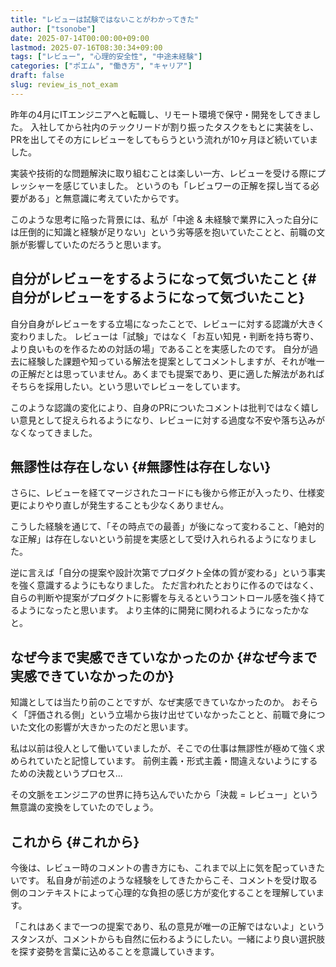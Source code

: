 ```yaml
---
title: "レビューは試験ではないことがわかってきた"
author: ["tsonobe"]
date: 2025-07-14T00:00:00+09:00
lastmod: 2025-07-16T08:30:34+09:00
tags: ["レビュー", "心理的安全性", "中途未経験"]
categories: ["ポエム", "働き方", "キャリア"]
draft: false
slug: review_is_not_exam
---
```


昨年の4月にITエンジニアへと転職し、リモート環境で保守・開発をしてきました。
入社してから社内のテックリードが割り振ったタスクをもとに実装をし、PRを出してその方にレビューをしてもらうという流れが10ヶ月ほど続いていました。

実装や技術的な問題解決に取り組むことは楽しい一方、レビューを受ける際にプレッシャーを感じていました。
というのも「レビュワーの正解を探し当てる必要がある」と無意識に考えていたからです。

このような思考に陥った背景には、私が「中途 &amp; 未経験で業界に入った自分には圧倒的に知識と経験が足りない」という劣等感を抱いていたことと、前職の文脈が影響していたのだろうと思います。


## 自分がレビューをするようになって気づいたこと {#自分がレビューをするようになって気づいたこと}

自分自身がレビューをする立場になったことで、レビューに対する認識が大きく変わりました。
レビューは「試験」ではなく「お互い知見・判断を持ち寄り、より良いものを作るための対話の場」であることを実感したのです。
自分が過去に経験した課題や知っている解法を提案としてコメントしますが、それが唯一の正解だとは思っていません。あくまでも提案であり、更に適した解法があればそちらを採用したい。という思いでレビューをしています。

このような認識の変化により、自身のPRについたコメントは批判ではなく嬉しい意見として捉えられるようになり、レビューに対する過度な不安や落ち込みがなくなってきました。


## 無謬性は存在しない {#無謬性は存在しない}

さらに、レビューを経てマージされたコードにも後から修正が入ったり、仕様変更によりやり直しが発生することも少なくありません。

こうした経験を通じて、「その時点での最善」が後になって変わること、「絶対的な正解」は存在しないという前提を実感として受け入れられるようになりました。

逆に言えば「自分の提案や設計次第でプロダクト全体の質が変わる」という事実を強く意識するようにもなりました。
ただ言われたとおりに作るのではなく、自らの判断や提案がプロダクトに影響を与えるというコントロール感を強く持てるようになったと思います。
より主体的に開発に関われるようになったかなと。


## なぜ今まで実感できていなかったのか {#なぜ今まで実感できていなかったのか}

知識としては当たり前のことですが、なぜ実感できていなかったのか。
おそらく「評価される側」という立場から抜け出せていなかったことと、前職で身についた文化の影響が大きかったのだと思います。

私は以前は役人として働いていましたが、そこでの仕事は無謬性が極めて強く求められていたと記憶しています。
前例主義・形式主義・間違えないようにするための決裁というプロセス...

その文脈をエンジニアの世界に持ち込んでいたから「決裁 = レビュー」という無意識の変換をしていたのでしょう。


## これから {#これから}

今後は、レビュー時のコメントの書き方にも、これまで以上に気を配っていきたいです。
私自身が前述のような経験をしてきたからこそ、コメントを受け取る側のコンテキストによって心理的な負担の感じ方が変化することを理解しています。

「これはあくまで一つの提案であり、私の意見が唯一の正解ではないよ」というスタンスが、コメントからも自然に伝わるようにしたい。一緒により良い選択肢を探す姿勢を言葉に込めることを意識していきます。

